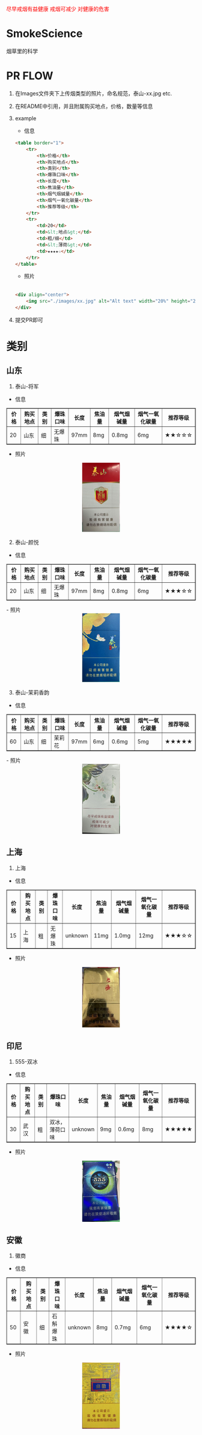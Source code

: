 <span style="color: red;">尽早戒烟有益健康
戒烟可减少
对健康的危害</span>

# SmokeScience

烟草里的科学

# PR FLOW

1. 在Images文件夹下上传烟类型的照片，命名规范，泰山-xx.jpg etc.
2. 在README中引用，并且附属购买地点，价格，数量等信息
3. example
    - 信息

    ```html
    <table border="1">
        <tr>
            <th>价格</th>
            <th>购买地点</th>
            <th>类别</th>
            <th>爆珠口味</th>
            <th>长度</th>
            <th>焦油量</th>
            <th>烟气烟碱量</th>
            <th>烟气一氧化碳量</th>
            <th>推荐等级</th>
        </tr>
        <tr>
            <td>20</td>
            <td>&lt;地点&gt;</td>
            <td>粗/细</td>
            <td>&lt;薄荷&gt;</td>
            <td>★★★★☆</td>
        </tr>
    </table>

    ```

    - 照片

    ```html

    <div align="center">
        <img src="./images/xx.jpg" alt="Alt text" width="20%" height="20%"/>
    </div>
    ```

4. 提交PR即可

# 类别

## 山东

1. 泰山-将军

- 信息

<table border="1">
  <tr>
    <th>价格</th>
    <th>购买地点</th>
    <th>类别</th>
    <th>爆珠口味</th>
    <th>长度</th>
    <th>焦油量</th>
    <th>烟气烟碱量</th>
    <th>烟气一氧化碳量</th>
    <th>推荐等级</th>
  </tr>
  <tr>
    <td>20</td>
    <td>山东</td>
    <td>细</td>
    <td>无爆珠</td>
    <td>97mm</td>
    <td>8mg</td>
    <td>0.8mg</td>
    <td>6mg</td>
    <td>★★☆☆☆</td>
  </tr>
</table>

- 照片

<div align="center">
    <img src="./images/泰山_将军.jpg" alt="Alt text" width="20%" height="20%"/>
</div>

2. 泰山-颜悦

- 信息

<table border="1">
  <tr>
    <th>价格</th>
    <th>购买地点</th>
    <th>类别</th>
    <th>爆珠口味</th>
    <th>长度</th>
    <th>焦油量</th>
    <th>烟气烟碱量</th>
    <th>烟气一氧化碳量</th>
    <th>推荐等级</th>
  </tr>
  <tr>
    <td>20</td>
    <td>山东</td>
    <td>细</td>
    <td>无爆珠</td>
    <td>97mm</td>
    <td>8mg</td>
    <td>0.8mg</td>
    <td>6mg</td>
    <td>★★★☆☆</td>
  </tr>
</table>
- 照片

<div align="center">
    <img src="./images/泰山_颜悦.jpg" alt="Alt text" width="20%" height="20%"/>
</div>

3. 泰山-茉莉香韵

- 信息

<table border="1">
  <tr>
    <th>价格</th>
    <th>购买地点</th>
    <th>类别</th>
    <th>爆珠口味</th>
    <th>长度</th>
    <th>焦油量</th>
    <th>烟气烟碱量</th>
    <th>烟气一氧化碳量</th>
    <th>推荐等级</th>
  </tr>
  <tr>
    <td>60</td>
    <td>山东</td>
    <td>细</td>
    <td>茉莉花</td>
    <td>97mm</td>
    <td>6mg</td>
    <td>0.6mg</td>
    <td>5mg</td>
    <td>★★★★★</td>
  </tr>
</table>
- 照片

<div align="center">
    <img src="./images/泰山_茉莉香韵.jpg" alt="Alt text" width="20%" height="20%"/>
</div>

## 上海

1. 上海

- 信息

<table border="1">
  <tr>
    <th>价格</th>
    <th>购买地点</th>
    <th>类别</th>
    <th>爆珠口味</th>
    <th>长度</th>
    <th>焦油量</th>
    <th>烟气烟碱量</th>
    <th>烟气一氧化碳量</th>
    <th>推荐等级</th>

  </tr>
  <tr>
    <td>15</td>
    <td>上海</td>
    <td>粗</td>
    <td>无爆珠</td>
    <td>unknown</td>
    <td>11mg</td>
    <td>1.0mg</td>
    <td>12mg</td>
    <td>★★★☆☆</td>
  </tr>
</table>

- 照片

<div align="center">
    <img src="./images/金上海.jpg" alt="Alt text" width="20%" height="20%"/>
</div>

## 印尼

1. 555-双冰

- 信息

<table border="1">
  <tr>
    <th>价格</th>
    <th>购买地点</th>
    <th>类别</th>
    <th>爆珠口味</th>
    <th>长度</th>
    <th>焦油量</th>
    <th>烟气烟碱量</th>
    <th>烟气一氧化碳量</th>
    <th>推荐等级</th>

  </tr>
  <tr>
    <td>30</td>
    <td>武汉</td>
    <td>粗</td>
    <td>双冰，薄荷口味</td>
    <td>unknown</td>
    <td>9mg</td>
    <td>0.6mg</td>
    <td>8mg</td>
    <td>★★★★★</td>
  </tr>
</table>

- 照片

<div align="center">
    <img src="./images/555-双冰.jpg" alt="Alt text" width="20%" height="20%"/>
</div>

## 安徽

1. 徽商

- 信息

<table border="1">
  <tr>
    <th>价格</th>
    <th>购买地点</th>
    <th>类别</th>
    <th>爆珠口味</th>
    <th>长度</th>
    <th>焦油量</th>
    <th>烟气烟碱量</th>
    <th>烟气一氧化碳量</th>
    <th>推荐等级</th>

  </tr>
  <tr>
    <td>50</td>
    <td>安徽</td>
    <td>细</td>
    <td>石斛爆珠</td>
    <td>unknown</td>
    <td>8mg</td>
    <td>0.7mg</td>
    <td>6mg</td>
    <td>★★★★☆</td>
  </tr>
</table>

- 照片

<div align="center">
    <img src="./images/徽商.jpg" alt="Alt text" width="20%" height="20%"/>
</div>
